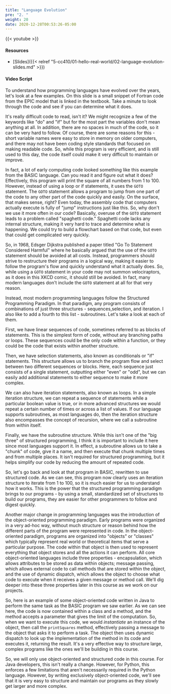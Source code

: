 ```yaml
---
title: "Language Evolution"
pre: "2. "
weight: 20
date: 2020-12-28T00:53:26-05:00
---
```


{{< youtube  >}}

<!-- TODO FIXME -->

#### Resources

* [Slides]({{< relref "5-cc410/01-hello-real-world/02-language-evolution-slides.md" >}})

#### Video Script

To understand how programming languages have evolved over the years, let's look at a few examples. On this slide is a small snippet of Fortran code from the EPIC model that is linked in the textbook. Take a minute to look through the code and see if you can determine what it does.

It's really difficult code to read, isn't it? We might recognize a few of the keywords like "do" and "if" but for the most part the variables don't mean anything at all. In addition, there are no spaces in much of the code, so it can be very hard to follow. Of course, there are some reasons for this - short variable names were easy to store in memory on older computers, and there may not have been coding style standards that focused on making readable code. So, while this program is very efficient, and is still used to this day, the code itself could make it very difficult to maintain or improve. 

In fact, a lot of early computing code looked something like this example from the BASIC language. Can you read it and figure out what it does? Effectively, this program will print the square of all numbers from 1 to 100. However, instead of using a loop or if statements, it uses the `GOTO` statement. The `GOTO` statement allows a program to jump from one part of the code to any other part of the code quickly and easily. On the surface, that makes sense, right? Even today, the assembly code that computers actually execute is fully of "jump" instructions just like this. So, why don't we use it more often in our code? Basically, overuse of the `GOTO` statement leads to a problem called "spaghetti code." Spaghetti code lacks any internal structure, making it very hard to trace and determine what is happening. We could try to build a flowchart based on that code, but even that could get complicated very quickly. 

So, in 1968, Edsger Dijkstra published a paper titled "Go To Statement Considered Harmful" where he basically argued that the use of the `GOTO` statement should be avoided at all costs. Instead, programmers should strive to restructure their programs in a logical way, making it easier to follow the program's flow and quickly understand what it actually does. So, while using a `GOTO` statement in your code may not summon velociraptors, as it does in this XKCD comic, it should still be avoided. In fact, many modern languages don't include the `GOTO` statement at all for that very reason. 

Instead, most modern programming languages follow the Structured Programming Paradigm. In that paradigm, any program consists of combinations of just three structures - sequences,selection, and iteration. I also like to add a fourth to this list - subroutines. Let's take a look at each of them.

First, we have linear sequences of code, sometimes referred to as blocks of statements. This is the simplest form of code, without any branching paths or loops. These sequences could be the only code within a function, or they could be the code that exists within another structure. 

Then, we have selection statements, also known as conditionals or "if" statements. This structure allows us to branch the program flow and select between two different sequences or blocks. Here, each sequence just consists of a single statement, outputting either "even" or "odd", but we can easily add additional statements to either sequence to make it more complex.

We can also have iteration statements, also known as loops. In a simple iteration structure, we can repeat a sequence of statements while a particular boolean value is true, or in more advanced structures we would repeat a certain number of times or across a list of values. If our language supports subroutines, as most languages do, then the iteration structure also encompasses the concept of recursion, where we call a subroutine from within itself. 

Finally, we have the subroutine structure. While this isn't one of the "big three" of structured programming, I think it is important to include it here since most languages support it. In effect, a subroutine allows us to take a "chunk" of code, give it a name, and then execute that chunk multiple times and from multiple places. It isn't required for structured programming, but it helps simplify our code by reducing the amount of repeated code. 

So, let's go back and look at that program in BASIC, rewritten to use structured code. As we can see, this program now clearly uses an iteration structure to iterate from 1 to 100, so it is much easier for us to understand how it works. This is the power that the structured programming paradigm brings to our programs - by using a small, standardized set of structures to build our programs, they are easier for other programmers to follow and digest quickly.

Another major change in programming languages was the introduction of the object-oriented programming paradigm. Early programs were organized in a very ad-hoc way, without much structure or reason behind how the different parts of the program were represented in code. In the object-oriented paradigm, programs are organized into "objects" or "classes" which typically represent real world or theoretical items that serve a particular purpose. The code within that object is then used to represent everything that object stores and all the actions it can perform. All core object-oriented languages include three properties - encapsulation, which allows attributes to be stored as data within objects; message passing, which allows external code to call methods that are stored within the object, and the use of dynamic dispatch, which allows the object to choose what code to execute when it receives a given message or method call. We'll dig deeper into these three properties later in this course as we work on our projects. 

So, here is an example of some object-oriented code written in Java to perform the same task as the BASIC program we saw earlier. As we can see here, the code is now contained within a class and a method, and the method accepts a parameter that gives the limit of the computation. So, when we want to execute this code, we would _instantiate_ an instance of the object, then call the `printSquares` method, effectively passing a message to the object that asks it to perform a task. The object then uses dynamic dispatch to look up the implementation of the method in its code and executes it, returning the result. It's a very effective way to structure large, complex programs like the ones we'll be building in this course.

So, we will only use object-oriented and structured code in this course. For Java developers, this isn't really a change. However, for Python, this enforces a few limitations that aren't necessarily required in the Python language. However, by writing exclusively object-oriented code, we'll see that it is very easy to structure and maintain our programs as they slowly get larger and more complex. 